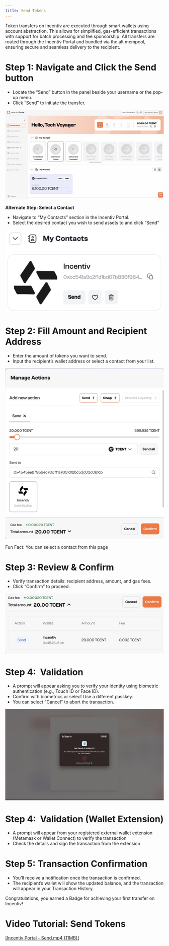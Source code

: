 ```yaml
---
title: Send Tokens
---
```


Token transfers on Incentiv are executed through smart wallets using account abstraction. This allows for simplified, gas-efficient transactions with support for batch processing and fee sponsorship. All transfers are routed through the Incentiv Portal and bundled via the alt mempool, ensuring secure and seamless delivery to the recipient.

# Step 1: Navigate and Click the Send button

- Locate the “Send” button in the panel beside your username or the pop-up menu.
- Click “Send” to initiate the transfer.

![Send Tokens](/docs/images/SendTokens1.jpeg)

**Alternate** **Step: Select a Contact**

- Navigate to “My Contacts” section in the Incentiv Portal.
- Select the desired contact you wish to send assets to and click “Send“

![Send Tokens](/docs/images/SendTokens2.jpeg)

# Step 2: Fill Amount and Recipient Address

- Enter the amount of tokens you want to send.
- Input the recipient’s wallet address or select a contact from your list.

![Send Tokens](/docs/images/SendTokens3.jpeg)

 <Note> Fun Fact: You can select a contact from this page </Note>

# Step 3: Review & Confirm

- Verify transaction details: recipient address, amount, and gas fees.
- Click “Confirm” to proceed.

![Send Tokens](/docs/images/SendTokens4.jpeg)

# Step 4:  Validation

- A prompt will appear asking you to verify your identity using biometric authentication (e.g., Touch ID or Face ID).
- Confirm with biometrics or select Use a different passkey.
- You can select "Cancel" to abort the transaction.

![Send Tokens](/docs/images/SendTokens5.jpeg)

# Step 4:  Validation (Wallet Extension)

- A prompt will appear from your registered external wallet extension (Metamask or Wallet Connect) to verify the transaction
- Check the details and sign the transaction from the extension

# Step 5: Transaction Confirmation

- You’ll receive a notification once the transaction is confirmed.
- The recipient’s wallet will show the updated balance, and the transaction will appear in your Transaction History.

 <Tip> Congratulations, you earned a Badge for achieving your first transfer on Incentiv!</Tip>

# Video Tutorial: Send Tokens

[[Incentiv Portal - Send.mp4 (11MB)]](media_Send%20Tokens/KQO8izhsYEopyL-Incentiv%20Portal%20-%20Send.mp4)